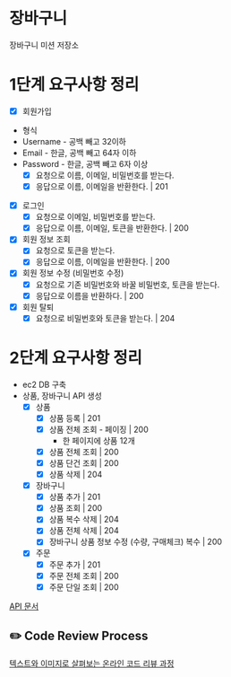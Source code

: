# 장바구니
장바구니 미션 저장소

# 1단계 요구사항 정리

- [x] 회원가입
- 형식
- Username - 공백 빼고 32이하
- Email - 한글, 공백 빼고 64자 이하
- Password - 한글, 공백 빼고 6자 이상
  - [x] 요청으로 이름, 이메일, 비밀번호를 받는다.
  - [x] 응답으로 이름, 이메일을 반환한다. | 201
- [x] 로그인
  - [x] 요청으로 이메일, 비밀번호를 받는다.
  - [x] 응답으로 이름, 이메일, 토큰을 반환한다. | 200
- [x] 회원 정보 조회
  - [x] 요청으로 토큰을 받는다.
  - [x] 응답으로 이름, 이메일을 반환한다. | 200
- [x] 회원 정보 수정 (비밀번호 수정)
  - [x] 요청으로 기존 비밀번호와 바꿀 비밀번호, 토큰을 받는다.
  - [x] 응답으로 이름을 반환하다. | 200
- [x] 회원 탈퇴
  - [x] 요청으로 비밀번호와 토큰을 받는다. | 204

# 2단계 요구사항 정리

- ec2 DB 구축
- 상품, 장바구니 API 생성
  - [x] 상품
    - [x] 상품 등록 | 201
    - [x] 상품 전체 조회 - 페이징 | 200
      - 한 페이지에 상품 12개
    - [x] 상품 전체 조회 | 200
    - [x] 상품 단건 조회 | 200
    - [x] 상품 삭제 | 204

  - [x] 장바구니
    - [x] 상품 추가 | 201
    - [x] 상품 조회 | 200
    - [x] 상품 복수 삭제 | 204
    - [x] 상품 전체 삭제 | 204
    - [x] 장바구니 상품 정보 수정 (수량, 구매체크) 복수 | 200
  
  - [x] 주문
    - [x] 주문 추가 | 201
    - [x] 주문 전체 조회 | 200
    - [x] 주문 단일 조회 | 200

[API 문서](https://brorae.notion.site/API-c10e17f6fdc940bbb2379ec7e07b1cb4)
## ✏️ Code Review Process
[텍스트와 이미지로 살펴보는 온라인 코드 리뷰 과정](https://github.com/next-step/nextstep-docs/tree/master/codereview)
